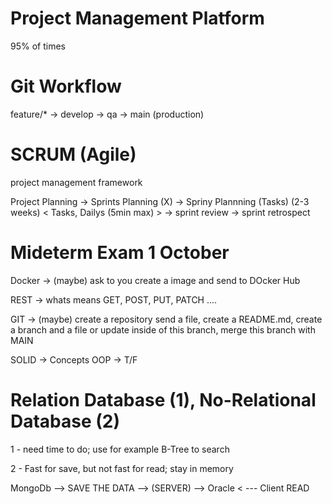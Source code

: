 # Project Management Platform

95% of times

# Git Workflow

feature/* -> develop -> qa -> main (production)

# SCRUM (Agile)

project management framework

Project Planning -> Sprints Planning (X) -> Spriny Plannning (Tasks) (2-3 weeks) <  Tasks, Dailys (5min max) > -> sprint review -> sprint retrospect


# Mideterm Exam 1 October

Docker -> (maybe) ask to you create a image and send to DOcker Hub

REST -> whats means GET, POST, PUT, PATCH ....

GIT -> (maybe) create a repository send a file, create a README.md, 
        create a branch and a file or update inside of this branch, merge this branch with MAIN

SOLID -> Concepts
OOP -> T/F

# Relation Database (1), No-Relational Database (2)

1 - need time to do; use for example B-Tree to search

2 - Fast for save, but not fast for read; stay in memory

MongoDb --> SAVE THE DATA --> (SERVER) --> Oracle < --- Client READ 


